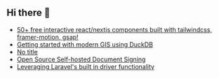 ## Hi there 👋

<!--
**ahmadmunib/ahmadmunib** is a ✨ _special_ ✨ repository because its `README.md` (this file) appears on your GitHub profile.

Here are some ideas to get you started:

- 🔭 I’m currently working on ...
- 🌱 I’m currently learning ...
- 👯 I’m looking to collaborate on ...
- 🤔 I’m looking for help with ...
- 💬 Ask me about ...
- 📫 How to reach me: ...
- 😄 Pronouns: ...
- ⚡ Fun fact: ...
-->

<!-- daily.dev BOOKMARKS:START -->
- [50+ free interactive react/nextjs components built with tailwindcss, framer-motion, gsap!](https://app.daily.dev/posts/t4vzsDt8f?utm_source=rss&utm_medium=bookmarks&utm_campaign=Pkz0XOXGkQ9Ucdi5Fo1gY)
- [Getting started with modern GIS using DuckDB](https://app.daily.dev/posts/6alsPZLpW?utm_source=rss&utm_medium=bookmarks&utm_campaign=Pkz0XOXGkQ9Ucdi5Fo1gY)
- [No title](https://app.daily.dev/posts/HFxn8nziq?utm_source=rss&utm_medium=bookmarks&utm_campaign=Pkz0XOXGkQ9Ucdi5Fo1gY)
- [Open Source Self-hosted Document Signing](https://app.daily.dev/posts/GdDhnwK5V?utm_source=rss&utm_medium=bookmarks&utm_campaign=Pkz0XOXGkQ9Ucdi5Fo1gY)
- [Leveraging Laravel&#39;s built in driver functionality](https://app.daily.dev/posts/cFmbyMztp?utm_source=rss&utm_medium=bookmarks&utm_campaign=Pkz0XOXGkQ9Ucdi5Fo1gY)
<!-- daily.dev BOOKMARKS:END -->
